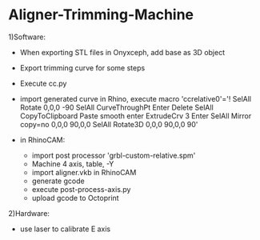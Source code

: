 # Aligner-Trimming-Machine

1)Software:
  - When exporting STL files in Onyxceph, add base as 3D object
  - Export trimming curve for some steps
  - Execute cc.py
  - import generated curve in Rhino, execute macro 'ccrelative0'='! SelAll  Rotate 0,0,0 -90  SelAll CurveThroughPt   Enter    Delete    SelAll CopyToClipboard  Paste smooth enter      ExtrudeCrv   3    Enter   SelAll    Mirror  copy=no  0,0,0  90,0,0    SelAll  Rotate3D  0,0,0  90,0,0  90'
  
  - in RhinoCAM: 
      - import post processor 'grbl-custom-relative.spm'
      - Machine 4 axis, table, -Y
      - import aligner.vkb in RhinoCAM
      - generate gcode
      - execute post-process-axis.py
      - upload gcode to Octoprint
      
  
2)Hardware:
  - use laser to calibrate E axis
  
